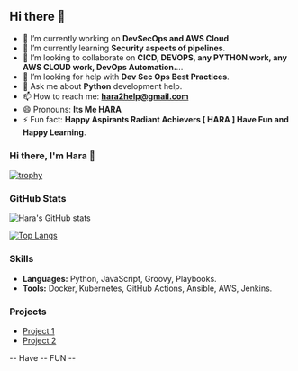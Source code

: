 ## Hi there 👋

- 🔭 I’m currently working on **DevSecOps and AWS Cloud**.
- 🌱 I’m currently learning **Security aspects of pipelines**.
- 👯 I’m looking to collaborate on **CICD, DEVOPS, any PYTHON work, any AWS CLOUD work, DevOps Automation.**...
- 🤔 I’m looking for help with **Dev Sec Ops Best Practices**.
- 💬 Ask me about **Python** development help.
- 📫 How to reach me: **hara2help@gmail.com**
- 😄 Pronouns: **Its Me HARA**
- ⚡ Fun fact: **Happy Aspirants Radiant Achievers [ HARA ] Have Fun and Happy Learning**.



### Hi there, I'm Hara 👋

[![trophy](https://github-profile-trophy.vercel.app/?username=itsmehara&no-bg=true&no-frame=true&row=2&column=3)](https://github.com/ryo-ma/github-profile-trophy)


### GitHub Stats
![Hara's GitHub stats](https://github-readme-stats.vercel.app/api?username=itsmehara&show_icons=true&theme=radical)

[![Top Langs](https://github-readme-stats.vercel.app/api/top-langs/?username=itsmehara&layout=compact)](https://github.com/anuraghazra/github-readme-stats)

### Skills
- **Languages:** Python, JavaScript, Groovy, Playbooks.
- **Tools:** Docker, Kubernetes, GitHub Actions, Ansible, AWS, Jenkins.

### Projects
- [Project 1](Link)
- [Project 2](Link)

-- Have -- FUN --
